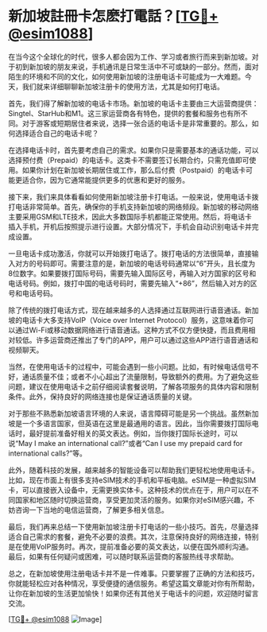 # 新加坡註冊卡怎麽打電話？[[TG💪+ @esim1088](https://t.me/s/esim1088)]

在当今这个全球化的时代，很多人都会因为工作、学习或者旅行而来到新加坡。对于初到新加坡的朋友来说，手机通讯是日常生活中不可或缺的一部分。然而，面对陌生的环境和不同的文化，如何使用新加坡的注册电话卡可能成为一大难题。今天，我们就来详细聊聊新加坡注册卡的使用方法，尤其是如何打电话。

首先，我们得了解新加坡的电话卡市场。新加坡的电话卡主要由三大运营商提供：Singtel、StarHub和M1。这三家运营商各有特色，提供的套餐和服务也有所不同。对于游客或短期居住者来说，选择一张合适的电话卡是非常重要的。那么，如何选择适合自己的电话卡呢？

在选择电话卡时，首先要考虑自己的需求。如果你只是需要基本的通话功能，可以选择预付费（Prepaid）的电话卡。这类卡不需要签订长期合约，只需充值即可使用。如果你计划在新加坡长期居住或工作，那么后付费（Postpaid）的电话卡可能更适合你，因为它通常能提供更多的优惠和更好的服务。

接下来，我们来具体看看如何使用新加坡注册卡打电话。一般来说，使用电话卡拨打电话非常简单。首先，确保你的手机支持新加坡的网络频段。新加坡的移动网络主要采用GSM和LTE技术，因此大多数国际手机都能正常使用。然后，将电话卡插入手机，开机后按照提示进行设置。大部分情况下，手机会自动识别电话卡并完成设置。

一旦电话卡成功激活，你就可以开始拨打电话了。拨打电话的方法很简单，直接输入对方的号码即可。需要注意的是，新加坡的电话号码通常以“6”开头，且长度为8位数字。如果要拨打国际号码，需要先输入国际区号，再输入对方国家的区号和电话号码。例如，拨打中国的电话号码时，需要先输入“+86”，然后输入对方的区号和电话号码。

除了传统的拨打电话方式，现在越来越多的人选择通过互联网进行语音通话。新加坡的电话卡大多支持VoIP（Voice over Internet Protocol）服务，这意味着你可以通过Wi-Fi或移动数据网络进行语音通话。这种方式不仅方便快捷，而且费用相对较低。许多运营商还推出了专门的APP，用户可以通过这些APP进行语音通话和视频聊天。

当然，在使用电话卡的过程中，可能会遇到一些小问题。比如，有时候电话信号不好，通话质量不佳；或者不小心超出了流量限制，导致额外的费用。为了避免这些问题，建议在使用电话卡之前仔细阅读套餐说明，了解各项服务的具体内容和限制条件。此外，保持良好的网络连接也是保证通话质量的关键。

对于那些不熟悉新加坡语言环境的人来说，语言障碍可能是另一个挑战。虽然新加坡是一个多语言国家，但英语在这里是最通用的语言。因此，当你需要拨打国际电话时，最好提前准备好相关的英文表达。例如，当你拨打国际长途时，可以说“May I make an international call?”或者“Can I use my prepaid card for international calls?”等。

此外，随着科技的发展，越来越多的智能设备可以帮助我们更轻松地使用电话卡。比如，现在市面上有很多支持eSIM技术的手机和平板电脑。eSIM是一种虚拟SIM卡，可以直接嵌入设备中，无需更换实体卡。这种技术的优点在于，用户可以在不同国家和地区随时切换运营商，享受更加灵活的服务。如果你对eSIM感兴趣，不妨咨询一下当地的电信运营商，了解更多相关信息。

最后，我们再来总结一下使用新加坡注册卡打电话的一些小技巧。首先，尽量选择适合自己需求的套餐，避免不必要的浪费。其次，注意保持良好的网络连接，特别是在使用VoIP服务时。再次，提前准备必要的英文表达，以便在国外顺利沟通。最后，如果有任何疑问或困难，可以随时联系运营商的客服热线寻求帮助。

总之，在新加坡使用注册电话卡并不是一件难事。只要掌握了正确的方法和技巧，你就能轻松应对各种情况，享受便捷的通信服务。希望这篇文章能对你有所帮助，让你在新加坡的生活更加愉快！如果你还有其他关于电话卡的问题，欢迎随时留言交流。

[[TG💪+ @esim1088](https://t.me/s/esim1088) ![Image](https://i.postimg.cc/4NQfJmqS/Snipaste-2025-05-13-00-14-12.png)]